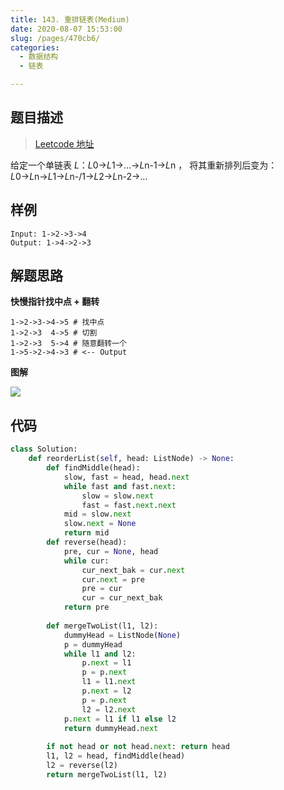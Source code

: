 ```yaml
---
title: 143. 重排链表(Medium)
date: 2020-08-07 15:53:00
slug: /pages/470cb6/
categories: 
  - 数据结构
  - 链表

---
```


## 题目描述

> [Leetcode 地址](https://leetcode-cn.com/problems/reorder-list/)

给定一个单链表 *L*：*L*0→*L*1→…→*L*n-1→*L*n ，
将其重新排列后变为： *L*0→*L*n→*L*1→*L*n-/1→*L*2→*L*n-2→…

## 样例

```
Input: 1->2->3->4
Output: 1->4->2->3
```

## 解题思路

**快慢指针找中点 + 翻转**

```
1->2->3->4->5 # 找中点
1->2->3  4->5 # 切割
1->2->3  5->4 # 随意翻转一个
1->5->2->4->3 # <-- Output
```

**图解**

![](https://cdn.jsdelivr.net/gh/PPsteven/pictures/img/20200808012612.png)

## 代码

```python
class Solution:
    def reorderList(self, head: ListNode) -> None:
        def findMiddle(head):
            slow, fast = head, head.next
            while fast and fast.next:
                slow = slow.next 
                fast = fast.next.next 
            mid = slow.next 
            slow.next = None 
            return mid 
        def reverse(head):
            pre, cur = None, head
            while cur:
                cur_next_bak = cur.next 
                cur.next = pre 
                pre = cur
                cur = cur_next_bak 
            return pre
        
        def mergeTwoList(l1, l2):
            dummyHead = ListNode(None)
            p = dummyHead
            while l1 and l2:
                p.next = l1
                p = p.next 
                l1 = l1.next 
                p.next = l2
                p = p.next 
                l2 = l2.next 
            p.next = l1 if l1 else l2 
            return dummyHead.next 
                 
        if not head or not head.next: return head 
        l1, l2 = head, findMiddle(head)
        l2 = reverse(l2)
        return mergeTwoList(l1, l2)
```

